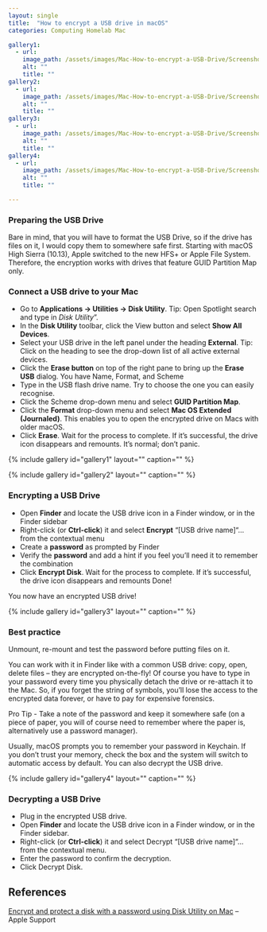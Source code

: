 ```yaml
---
layout: single
title:  "How to encrypt a USB drive in macOS"
categories: Computing Homelab Mac

gallery1:
  - url:
    image_path: /assets/images/Mac-How-to-encrypt-a-USB-Drive/Screenshot_2022-10-12_at_14.40.36.png    
    alt: ""
    title: ""
gallery2:
  - url:
    image_path: /assets/images/Mac-How-to-encrypt-a-USB-Drive/Screenshot_2022-10-12_at_14.41.25.png
    alt: ""
    title: ""
gallery3:
  - url:
    image_path: /assets/images/Mac-How-to-encrypt-a-USB-Drive/Screenshot_2022-10-12_at_15.22.18.png
    alt: ""
    title: ""
gallery4:
  - url:
    image_path: /assets/images/Mac-How-to-encrypt-a-USB-Drive/Screenshot_2022-10-12_at_15.37.56.png
    alt: ""
    title: ""

---
```


### Preparing the USB Drive

Bare in mind, that you will have to format the USB Drive, so if the drive has files on it, I would copy them to somewhere safe first. Starting with macOS High Sierra (10.13), Apple switched to the new HFS+ or Apple File System. Therefore, the encryption works with drives that feature GUID Partition Map only.

### Connect a USB drive to your Mac

* Go to **Applications -> Utilities -> Disk Utility**. Tip: Open Spotlight search and type in *Disk Utility*”.
* In the **Disk Utility** toolbar, click the View button and select **Show All Devices**.
* Select your USB drive in the left panel under the heading **External**. Tip: Click on the heading to see the drop-down list of all active external devices.
* Click the **Erase button** on top of the right pane to bring up the **Erase USB** dialog. You have Name, Format, and Scheme
* Type in the USB flash drive name. Try to choose the one you can easily recognise.
* Click the Scheme drop-down menu and select **GUID Partition Map**.
* Click the **Format** drop-down menu and select **Mac OS Extended (Journaled)**. This enables you to open the encrypted drive on Macs with older macOS.
* Click **Erase**. Wait for the process to complete. If it’s successful, the drive icon disappears and remounts. It’s normal; don’t panic.

{% include gallery id="gallery1" layout="" caption="" %}

{% include gallery id="gallery2" layout="" caption="" %}

### Encrypting a USB Drive

* Open **Finder** and locate the USB drive icon in a Finder window, or in the Finder sidebar
* Right-click (or **Ctrl-click**) it and select **Encrypt** “[USB drive name]“… from the contextual menu
* Create a **password** as prompted by Finder
* Verify the **password** and add a hint if you feel you’ll need it to remember the combination
* Click **Encrypt Disk**. Wait for the process to complete. If it’s successful, the drive icon disappears and remounts
Done!  

You now have an encrypted USB drive!

{% include gallery id="gallery3" layout="" caption="" %}

### Best practice

Unmount, re-mount and test the password before putting files on it.

You can work with it in Finder like with a common USB drive: copy, open, delete files – they are encrypted on-the-fly! Of course you have to type in your password every time you physically detach the drive or re-attach it to the Mac. So, if you forget the string of symbols, you’ll lose the access to the encrypted data forever, or have to pay for expensive forensics.

Pro Tip - Take a note of the password and keep it somewhere safe (on a piece of paper, you will of course need to remember where the paper is, alternatively use a password manager).

Usually, macOS prompts you to remember your password in Keychain. If you don’t trust your memory, check the box and the system will switch to automatic access by default. You can also decrypt the USB drive.

{% include gallery id="gallery4" layout="" caption="" %}

### Decrypting a USB Drive

* Plug in the encrypted USB drive.
* Open **Finder** and locate the USB drive icon in a Finder window, or in the Finder sidebar.
* Right-click (or **Ctrl-click**) it and select Decrypt “[USB drive name]“… from the contextual menu.
* Enter the password to confirm the decryption.
* Click Decrypt Disk.

## References

[Encrypt and protect a disk with a password using Disk Utility on Mac](https://support.apple.com/en-gb/guide/disk-utility/dskutl35612/mac) – Apple Support
